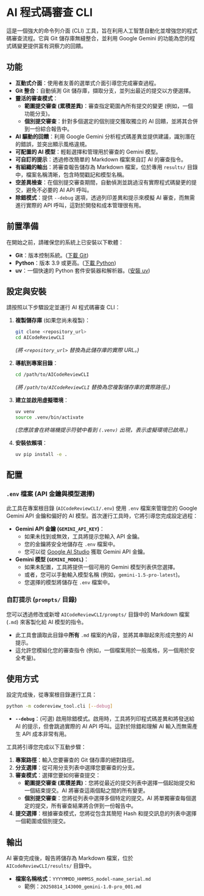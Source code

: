 # AI 程式碼審查 CLI

這是一個強大的命令列介面 (CLI) 工具，旨在利用人工智慧自動化並增強您的程式碼審查流程。它與 Git 儲存庫無縫整合，並利用 Google Gemini 的功能為您的程式碼變更提供富有洞察力的回饋。

## 功能

*   **互動式介面**：使用者友善的選單式介面引導您完成審查過程。
*   **Git 整合**：自動偵測 Git 儲存庫，擷取分支，並列出最近的提交以方便選擇。
*   **靈活的審查模式**：
    *   **範圍提交審查 (累積差異)**：審查指定範圍內所有提交的變更 (例如，一個功能分支)。
    *   **個別提交審查**：針對多個選定的個別提交獲取獨立的 AI 回饋，並將其合併到一份綜合報告中。
*   **AI 驅動的回饋**：利用 Google Gemini 分析程式碼差異並提供建議，識別潛在的錯誤，並突出顯示風格違規。
*   **可配置的 AI 模型**：輕鬆選擇和管理用於審查的 Gemini 模型。
*   **可自訂的提示**：透過修改簡單的 Markdown 檔案來自訂 AI 的審查指令。
*   **有組織的輸出**：將審查報告儲存為 Markdown 檔案，位於專用 `results/` 目錄中，檔案名稱清晰，包含時間戳記和模型名稱。
*   **空差異檢查**：在個別提交審查期間，自動偵測並跳過沒有實際程式碼變更的提交，避免不必要的 AI API 呼叫。
*   **除錯模式**：提供 `--debug` 選項，透過列印差異和提示來模擬 AI 審查，而無需進行實際的 API 呼叫，這對於開發和成本管理很有用。

## 前置準備

在開始之前，請確保您的系統上已安裝以下軟體：

*   **Git**：版本控制系統。([下載 Git](https://git-scm.com/downloads))
*   **Python**：版本 3.9 或更高。([下載 Python](https://www.python.org/downloads/))
*   **uv**：一個快速的 Python 套件安裝器和解析器。([安裝 uv](https://astral.sh/uv/install.sh))

## 設定與安裝

請按照以下步驟設定並運行 AI 程式碼審查 CLI：

1.  **複製儲存庫** (如果您尚未複製)：
    ```bash
    git clone <repository_url>
    cd AICodeReviewCLI
    ```
    *(將 `<repository_url>` 替換為此儲存庫的實際 URL。)*

2.  **導航到專案目錄**：
    ```bash
    cd /path/to/AICodeReviewCLI
    ```
    *(將 `/path/to/AICodeReviewCLI` 替換為您複製儲存庫的實際路徑。)*

3.  **建立並啟用虛擬環境**：
    ```bash
    uv venv
    source .venv/bin/activate
    ```
    *(您應該會在終端機提示符號中看到 `(.venv)` 出現，表示虛擬環境已啟用。)*

4.  **安裝依賴項**：
    ```bash
    uv pip install -e .
    ```

## 配置

### `.env` 檔案 (API 金鑰與模型選擇)

此工具在專案根目錄 (`AICodeReviewCLI/.env`) 使用 `.env` 檔案來管理您的 Google Gemini API 金鑰和偏好的 AI 模型。首次運行工具時，它將引導您完成設定過程：

*   **Gemini API 金鑰 (`GEMINI_API_KEY`)**：
    *   如果未找到或無效，工具將提示您輸入 API 金鑰。
    *   您的金鑰將安全地儲存在 `.env` 檔案中。
    *   您可以從 [Google AI Studio](https://aistudio.google.com/app/apikey) 獲取 Gemini API 金鑰。
*   **Gemini 模型 (`GEMINI_MODEL`)**：
    *   如果未配置，工具將提供一個可用的 Gemini 模型列表供您選擇。
    *   或者，您可以手動輸入模型名稱 (例如，`gemini-1.5-pro-latest`)。
    *   您選擇的模型將儲存在 `.env` 檔案中。

### 自訂提示 (`prompts/` 目錄)

您可以透過修改或新增 `AICodeReviewCLI/prompts/` 目錄中的 Markdown 檔案 (`.md`) 來客製化給 AI 模型的指令。

*   此工具會讀取此目錄中**所有** `.md` 檔案的內容，並將其串聯起來形成完整的 AI 提示。
*   這允許您模組化您的審查指令 (例如，一個檔案用於一般風格，另一個用於安全考量)。

## 使用方式

設定完成後，從專案根目錄運行工具：

```bash
python -m codereview_tool.cli [--debug]
```

*   **`--debug`**：(可選) 啟用除錯模式。啟用時，工具將列印程式碼差異和將發送給 AI 的提示，但會跳過實際的 AI API 呼叫。這對於除錯和理解 AI 輸入而無需產生 API 成本非常有用。

工具將引導您完成以下互動步驟：

1.  **專案路徑**：輸入您要審查的 Git 儲存庫的絕對路徑。
2.  **分支選擇**：從可用分支列表中選擇您要審查的分支。
3.  **審查模式**：選擇您要如何審查提交：
    *   **範圍提交審查 (累積差異)**：您將從最近的提交列表中選擇一個起始提交和一個結束提交。AI 將審查這兩個點之間的所有變更。
    *   **個別提交審查**：您將從列表中選擇多個特定的提交。AI 將單獨審查每個選定的提交，所有審查結果將合併到一份報告中。
4.  **提交選擇**：根據審查模式，您將從包含其簡短 Hash 和提交訊息的列表中選擇一個範圍或個別提交。

## 輸出

AI 審查完成後，報告將儲存為 Markdown 檔案，位於 `AICodeReviewCLI/results/` 目錄中。

*   **檔案名稱格式**：`YYYYMMDD_HHMMSS_model-name_serial.md`
    *   範例：`20250814_143000_gemini-1.0-pro_001.md`

